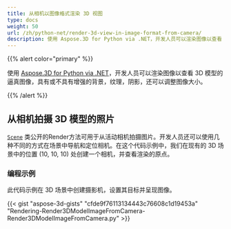 ```yaml
---
title: 从相机以图像格式渲染 3D 视图
type: docs
weight: 50
url: /zh/python-net/render-3d-view-in-image-format-from-camera/
description: 使用 Aspose.3D for Python via .NET，开发人员可以渲染图像以查看 3D 模型的逼真图像，具有或不具有增强的背景，纹理，阴影，还可以调整图像大小。
---
```

{{% alert color="primary" %}}

使用 [Aspose.3D for Python via .NET](https://products.aspose.com/3d/python-net/)，开发人员可以渲染图像以查看 3D 模型的逼真图像，具有或不具有增强的背景，纹理，阴影，还可以调整图像大小。

{{% /alert %}}
##  **从相机拍摄 3D 模型的照片**
[`Scene`](https://reference.aspose.com/3d/net/aspose.threed/scene) 类公开的Render方法可用于从活动相机拍摄图片。开发人员还可以使用几种不同的方式在场景中导航和定位相机。在这个代码示例中，我们在现有的 3D 场景中的位置 (10, 10, 10) 处创建一个相机，并查看渲染的原点。
###  **编程示例**
此代码示例在 3D 场景中创建摄影机，设置其目标并呈现图像。

{{< gist "aspose-3d-gists" "cfde9f76113134443c76608c1d19453a" "Rendering-Render3DModelImageFromCamera-Render3DModelImageFromCamera.py" >}}
